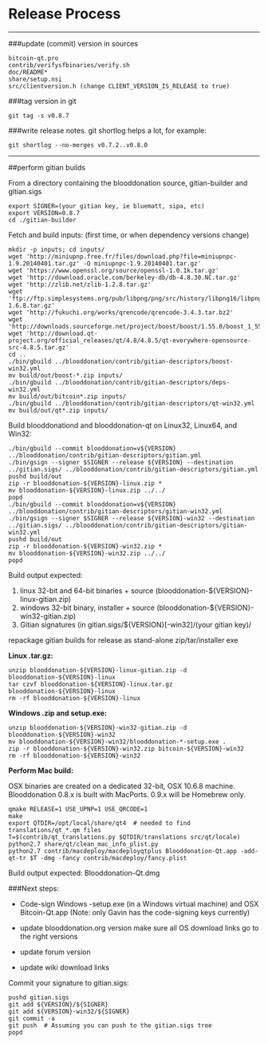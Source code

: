 Release Process
====================

* * *

###update (commit) version in sources


	bitcoin-qt.pro
	contrib/verifysfbinaries/verify.sh
	doc/README*
	share/setup.nsi
	src/clientversion.h (change CLIENT_VERSION_IS_RELEASE to true)

###tag version in git

	git tag -s v0.8.7

###write release notes. git shortlog helps a lot, for example:

	git shortlog --no-merges v0.7.2..v0.8.0

* * *

##perform gitian builds

 From a directory containing the blooddonation source, gitian-builder and gitian.sigs
  
	export SIGNER=(your gitian key, ie bluematt, sipa, etc)
	export VERSION=0.8.7
	cd ./gitian-builder

 Fetch and build inputs: (first time, or when dependency versions change)

	mkdir -p inputs; cd inputs/
	wget 'http://miniupnp.free.fr/files/download.php?file=miniupnpc-1.9.20140401.tar.gz' -O miniupnpc-1.9.20140401.tar.gz'
	wget 'https://www.openssl.org/source/openssl-1.0.1k.tar.gz'
	wget 'http://download.oracle.com/berkeley-db/db-4.8.30.NC.tar.gz'
	wget 'http://zlib.net/zlib-1.2.8.tar.gz'
	wget 'ftp://ftp.simplesystems.org/pub/libpng/png/src/history/libpng16/libpng-1.6.8.tar.gz'
	wget 'http://fukuchi.org/works/qrencode/qrencode-3.4.3.tar.bz2'
	wget 'http://downloads.sourceforge.net/project/boost/boost/1.55.0/boost_1_55_0.tar.bz2'
	wget 'http://download.qt-project.org/official_releases/qt/4.8/4.8.5/qt-everywhere-opensource-src-4.8.5.tar.gz'
	cd ..
	./bin/gbuild ../blooddonation/contrib/gitian-descriptors/boost-win32.yml
	mv build/out/boost-*.zip inputs/
	./bin/gbuild ../blooddonation/contrib/gitian-descriptors/deps-win32.yml
	mv build/out/bitcoin*.zip inputs/
	./bin/gbuild ../blooddonation/contrib/gitian-descriptors/qt-win32.yml
	mv build/out/qt*.zip inputs/

 Build blooddonationd and blooddonation-qt on Linux32, Linux64, and Win32:
  
	./bin/gbuild --commit blooddonation=v${VERSION} ../blooddonation/contrib/gitian-descriptors/gitian.yml
	./bin/gsign --signer $SIGNER --release ${VERSION} --destination ../gitian.sigs/ ../blooddonation/contrib/gitian-descriptors/gitian.yml
	pushd build/out
	zip -r blooddonation-${VERSION}-linux.zip *
	mv blooddonation-${VERSION}-linux.zip ../../
	popd
	./bin/gbuild --commit blooddonation=v${VERSION} ../blooddonation/contrib/gitian-descriptors/gitian-win32.yml
	./bin/gsign --signer $SIGNER --release ${VERSION}-win32 --destination ../gitian.sigs/ ../blooddonation/contrib/gitian-descriptors/gitian-win32.yml
	pushd build/out
	zip -r blooddonation-${VERSION}-win32.zip *
	mv blooddonation-${VERSION}-win32.zip ../../
	popd

  Build output expected:

  1. linux 32-bit and 64-bit binaries + source (blooddonation-${VERSION}-linux-gitian.zip)
  2. windows 32-bit binary, installer + source (blooddonation-${VERSION}-win32-gitian.zip)
  3. Gitian signatures (in gitian.sigs/${VERSION}[-win32]/(your gitian key)/

repackage gitian builds for release as stand-alone zip/tar/installer exe

**Linux .tar.gz:**

	unzip blooddonation-${VERSION}-linux-gitian.zip -d blooddonation-${VERSION}-linux
	tar czvf blooddonation-${VERSION}-linux.tar.gz blooddonation-${VERSION}-linux
	rm -rf blooddonation-${VERSION}-linux

**Windows .zip and setup.exe:**

	unzip blooddonation-${VERSION}-win32-gitian.zip -d blooddonation-${VERSION}-win32
	mv blooddonation-${VERSION}-win32/blooddonation-*-setup.exe .
	zip -r blooddonation-${VERSION}-win32.zip bitcoin-${VERSION}-win32
	rm -rf blooddonation-${VERSION}-win32

**Perform Mac build:**

  OSX binaries are created on a dedicated 32-bit, OSX 10.6.8 machine.
  Blooddonation 0.8.x is built with MacPorts.  0.9.x will be Homebrew only.

	qmake RELEASE=1 USE_UPNP=1 USE_QRCODE=1
	make
	export QTDIR=/opt/local/share/qt4  # needed to find translations/qt_*.qm files
	T=$(contrib/qt_translations.py $QTDIR/translations src/qt/locale)
	python2.7 share/qt/clean_mac_info_plist.py
	python2.7 contrib/macdeploy/macdeployqtplus Blooddonation-Qt.app -add-qt-tr $T -dmg -fancy contrib/macdeploy/fancy.plist

 Build output expected: Blooddonation-Qt.dmg

###Next steps:

* Code-sign Windows -setup.exe (in a Windows virtual machine) and
  OSX Bitcoin-Qt.app (Note: only Gavin has the code-signing keys currently)

* update blooddonation.org version
  make sure all OS download links go to the right versions

* update forum version

* update wiki download links

Commit your signature to gitian.sigs:

	pushd gitian.sigs
	git add ${VERSION}/${SIGNER}
	git add ${VERSION}-win32/${SIGNER}
	git commit -a
	git push  # Assuming you can push to the gitian.sigs tree
	popd


